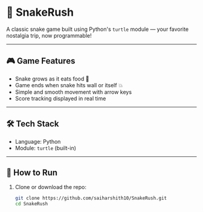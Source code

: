 # 🐍 SnakeRush

A classic snake game built using Python's `turtle` module — your favorite nostalgia trip, now programmable!

---

## 🎮 Game Features

- Snake grows as it eats food 🍎
- Game ends when snake hits wall or itself 💥
- Simple and smooth movement with arrow keys
- Score tracking displayed in real time

---

## 🛠️ Tech Stack

- Language: Python
- Module: `turtle` (built-in)

---

## 🚀 How to Run

1. Clone or download the repo:
   ```bash
   git clone https://github.com/saiharshith10/SnakeRush.git
   cd SnakeRush
